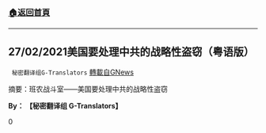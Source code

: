 ###  [:house:返回首頁](https://github.com/ourhimalayas/txt)
---

## 27/02/2021美国要处理中共的战略性盗窃（粤语版）
` 秘密翻译组G-Translators` [轉載自GNews](https://gnews.org/zh-hans/954039/)

摘要：班农战斗室——美国要处理中共的战略性盗窃

**By： 【秘密翻译组 G-Translators】**

0
